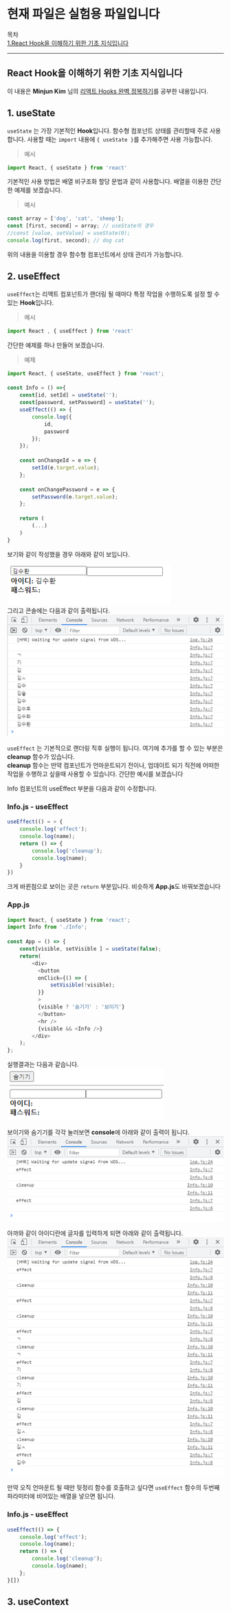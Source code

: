 # 현재 파일은 실험용 파일입니다

목차  
[1.React Hook을 이해하기 위한 기초 지식입니다](#React-Hook을-이해하기-위한-기초-지식입니다)

---

## React Hook을 이해하기 위한 기초 지식입니다
이 내용은 **Minjun Kim** 님의 [리액트 Hooks 완벽 정복하기](https://velog.io/@velopert/react-hooks)를 공부한 내용입니다.
  
## 1. useState
```useState``` 는 가장 기본적인 **Hook**입니다. 함수형 컴포넌트 상태를 관리할때 주로 사용합니다. 사용할 때는 ```import``` 내용에 ```{ useState }```를 추가해주면 사용 가능합니다.
>예시  
```js
import React, { useState } from 'react'
```
기본적인 사용 방법은 배열 비구조화 할당 문법과 같이 사용합니다. 배열을 이용한 간단한 예제를 보겠습니다.
>예시
```js
const array = ['dog', 'cat', 'sheep'];
const [first, second] = array; // useState의 경우
//const [value, setValue] = useState(0);
console.log(first, second); // dog cat
```
위의 내용을 이용할 경우 함수형 컴포넌트에서 상태 관리가 가능합니다.

## 2. useEffect
```useEffect```는 리액트 컴포넌트가 랜더링 될 때마다 특정 작업을 수행하도록 설정 할 수 있는 **Hook**입니다.
>예시
```js
import React , { useEffect } from 'react'
```

간단한 예제를 하나 만들어 보겠습니다.
>예제
```js
import React, { useState, useEffect } from 'react';

const Info = () =>{
    const[id, setId] = useState('');
    const[password, setPassword] = useState('');
    useEffect(() => {
        console.log({
            id,
            password
        });
    });

    const onChangeId = e => {
        setId(e.target.value);
    };
    
    const onChangePassword = e => {
        setPassword(e.target.value);
    };

    return (
        (...)
    )
}
```
보기와 같이 작성했을 경우 아래와 같이 보입니다.

![example](./img/useEffect_test_2.PNG)  
그리고 콘솔에는 다음과 같이 출력됩니다.
![example](./img/useEffect_test_2-2.PNG)

```useEffect``` 는 기본적으로 랜더링 직후 실행이 됩니다. 여기에 추가를 할 수 있는 부분은 **cleanup** 함수가 있습니다.   
**cleanup** 함수는 만약 컴포넌트가 언마운트되기 전이나, 업데이트 되기 직전에 어떠한 작업을 수행하고 싶을때 사용할 수 있습니다. 간단한 예시를 보겠습니다
  
  Info 컴포넌트의 useEffect 부분을 다음과 같이 수정합니다.
  ### Info.js - useEffect
  ```js
  useEffect(() = > {
      console.log('effect');
      console.log(name);
      return () => {
          console.log('cleanup');
          console.log(name);
      }
  })
  ```

  크게 바뀐점으로 보이는 곳은 ```return``` 부분입니다. 비슷하게 **App.js**도 바꿔보겠습니다
  ### App.js
  ```js
  import React, { useState } from 'react';
  import Info from './Info';

  const App = () => {
      const[visible, setVisible ] = useState(false);
      return(
          <div>
            <button
            onClick={() => {
                setVisible(!visible);
            }}
            >
            {visible ? '숨기기' : '보이기'}
            </button>
            <hr />
            {visible && <Info />}
          </div>
      );
  };
  ```

  실행결과는 다음과 같습니다.  
  ![example](./img/useEffect_test_3.PNG)  
  
  보이기와 숨기기를 각각 눌러보면 **console**에 아래와 같이 출력이 됩니다.  
  ![example](./img/useEffect_test_3-1.PNG)  

  아까와 같이 아이디란에 글자를 입력하게 되면 아래와 같이 출력됩니다.  
  ![example](./img/useEffect_test_3-3.PNG)  

  만약 오직 언마운트 될 때만 뒷정리 함수를 호출하고 싶다면 ```useEffect``` 함수의 두번째 파라미터에 비어있는 배열을 넣으면 됩니다.

  ### Info.js - useEffect
  ```js
  useEffect(() => {
      console.log('effect');
      console.log(name);
      return () => {
          console.log('cleanup');
          console.log(name);
      };
  }[])
  ```

  ## 3. useContext